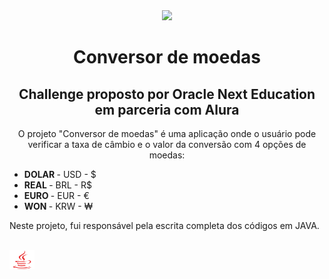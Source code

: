 <div align="center">
<img src="https://github.com/user-attachments/assets/4f85547b-b215-499d-bdbc-7011628e1159" width="700px" />
</div>

<h1 align="center"> Conversor de moedas </h1>
<h2 align="center"> Challenge proposto por Oracle Next Education em parceria com Alura </h2>
<p align="center"> O projeto "Conversor de moedas" é uma aplicação onde o usuário pode verificar a taxa de câmbio e o valor da conversão com 4 opções de moedas: </p>
<ul>
  <li> <strong> DOLAR </strong> - USD - $ </li>
  <li> <strong> REAL </strong> - BRL - R$ </li>
  <li> <strong> EURO </strong> - EUR - € </li>
  <li> <strong> WON </strong> - KRW - ₩ </li>
</ul>
<p> Neste projeto, fui responsável pela escrita completa dos códigos em JAVA.</p

<div style="display: inline_block"><br>
  <img align="center" alt="Gabi-JDK" height="30" width="40" src="https://raw.githubusercontent.com/devicons/devicon/master/icons/java/java-plain.svg">
</div>
